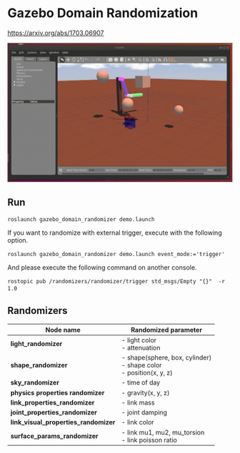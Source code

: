 # Gazebo Domain Randomization

https://arxiv.org/abs/1703.06907

![result](gazebo_domain_randomizer/images/result.gif)

## Run

```
roslaunch gazebo_domain_randomizer demo.launch
```

If you want to randomize with external trigger, execute with the following option.

```
roslaunch gazebo_domain_randomizer demo.launch event_mode:='trigger'
```

And please execute the following command on another console.

```
rostopic pub /randomizers/randomizer/trigger std_msgs/Empty "{}"  -r 1.0
```

## Randomizers

|Node name |Randomized parameter|
| -------- | -------------------- | 
| **light_randomizer** | - light color </br> - attenuation |
| **shape_randomizer** | - shape(sphere, box, cylinder) </br> - shape color </br> - position(x, y, z) |
| **sky_randomizer** | - time of day |
| **physics properties randomizer** | - gravity(x, y, z) |
| **link_properties_randomizer** | - link mass |
| **joint_properties_randomizer** | - joint damping |
| **link_visual_properties_randomizer** | - link color |
| **surface_params_randomizer** | - link mu1, mu2, mu_torsion </br> - link poisson ratio |
